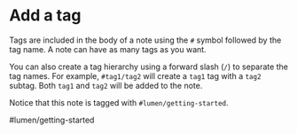 # Add a tag

Tags are included in the body of a note using the `#` symbol followed by the tag name. A note can have as many tags as you want.

You can also create a tag hierarchy using a forward slash (`/`) to separate the tag names. For example, `#tag1/tag2` will create a `tag1` tag with a `tag2` subtag. Both `tag1` and `tag2` will be added to the note. 

Notice that this note is tagged with `#lumen/getting-started`.

#lumen/getting-started
